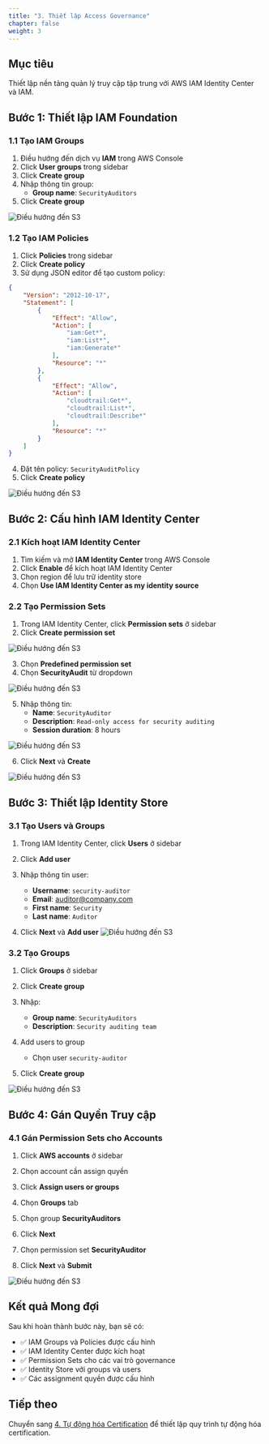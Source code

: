 ```yaml
---
title: "3. Thiết lập Access Governance"
chapter: false
weight: 3
---
```


## Mục tiêu

Thiết lập nền tảng quản lý truy cập tập trung với AWS IAM Identity Center và IAM.

## Bước 1: Thiết lập IAM Foundation

### 1.1 Tạo IAM Groups

1. Điều hướng đến dịch vụ **IAM** trong AWS Console
2. Click **User groups** trong sidebar
3. Click **Create group**
4. Nhập thông tin group:
   - **Group name**: `SecurityAuditors`
5. Click **Create group**

![Điều hướng đến S3](https://trtrantnt.github.io/workshop/images/3/iamgr1.png?featherlight=false&width=90pc)

### 1.2 Tạo IAM Policies

1. Click **Policies** trong sidebar
2. Click **Create policy**
3. Sử dụng JSON editor để tạo custom policy:

```json
{
    "Version": "2012-10-17",
    "Statement": [
        {
            "Effect": "Allow",
            "Action": [
                "iam:Get*",
                "iam:List*",
                "iam:Generate*"
            ],
            "Resource": "*"
        },
        {
            "Effect": "Allow",
            "Action": [
                "cloudtrail:Get*",
                "cloudtrail:List*",
                "cloudtrail:Describe*"
            ],
            "Resource": "*"
        }
    ]
}
```

4. Đặt tên policy: `SecurityAuditPolicy`
5. Click **Create policy**

![Điều hướng đến S3](https://trtrantnt.github.io/workshop/images/3/policy1.png?featherlight=false&width=90pc)

## Bước 2: Cấu hình IAM Identity Center

### 2.1 Kích hoạt IAM Identity Center

1. Tìm kiếm và mở **IAM Identity Center** trong AWS Console
2. Click **Enable** để kích hoạt IAM Identity Center
3. Chọn region để lưu trữ identity store
4. Chọn **Use IAM Identity Center as my identity source**
### 2.2 Tạo Permission Sets
1. Trong IAM Identity Center, click **Permission sets** ở sidebar
2. Click **Create permission set**

![Điều hướng đến S3](https://trtrantnt.github.io/workshop/images/3/centerEn1.png?featherlight=false&width=90pc)

3. Chọn **Predefined permission set**
4. Chọn **SecurityAudit** từ dropdown

![Điều hướng đến S3](https://trtrantnt.github.io/workshop/images/3/centerEn2.png?featherlight=false&width=90pc)

5. Nhập thông tin:
   - **Name**: `SecurityAuditor`
   - **Description**: `Read-only access for security auditing`
   - **Session duration**: 8 hours

![Điều hướng đến S3](https://trtrantnt.github.io/workshop/images/3/centerEn3.png?featherlight=false&width=90pc)

6. Click **Next** và **Create**

![Điều hướng đến S3](https://trtrantnt.github.io/workshop/images/3/centerEn4.png?featherlight=false&width=90pc)

## Bước 3: Thiết lập Identity Store

### 3.1 Tạo Users và Groups

1. Trong IAM Identity Center, click **Users** ở sidebar
2. Click **Add user**

3. Nhập thông tin user:
   - **Username**: `security-auditor`
   - **Email**: auditor@company.com
   - **First name**: `Security`
   - **Last name**: `Auditor`
4. Click **Next** và **Add user**
![Điều hướng đến S3](https://trtrantnt.github.io/workshop/images/3/is1.png?featherlight=false&width=90pc)
### 3.2 Tạo Groups

1. Click **Groups** ở sidebar
2. Click **Create group**
3. Nhập:
   - **Group name**: `SecurityAuditors`
   - **Description**: `Security auditing team`


4. Add users to group
    - Chọn user `security-auditor`
5. Click **Create group**

![Điều hướng đến S3](https://trtrantnt.github.io/workshop/images/3/is2.png?featherlight=false&width=90pc)

## Bước 4: Gán Quyền Truy cập

### 4.1 Gán Permission Sets cho Accounts

1. Click **AWS accounts** ở sidebar
2. Chọn account cần assign quyền
3. Click **Assign users or groups**
4. Chọn **Groups** tab
5. Chọn group **SecurityAuditors**
6. Click **Next**

7. Chọn permission set **SecurityAuditor**
8. Click **Next** và **Submit**

![Điều hướng đến S3](https://trtrantnt.github.io/workshop/images/3/is3.png?featherlight=false&width=90pc)

## Kết quả Mong đợi

Sau khi hoàn thành bước này, bạn sẽ có:

- ✅ IAM Groups và Policies được cấu hình
- ✅ IAM Identity Center được kích hoạt
- ✅ Permission Sets cho các vai trò governance
- ✅ Identity Store với groups và users
- ✅ Các assignment quyền được cấu hình

## Tiếp theo

Chuyển sang [4. Tự động hóa Certification](../4-tu-dong-hoa-certification) để thiết lập quy trình tự động hóa certification.